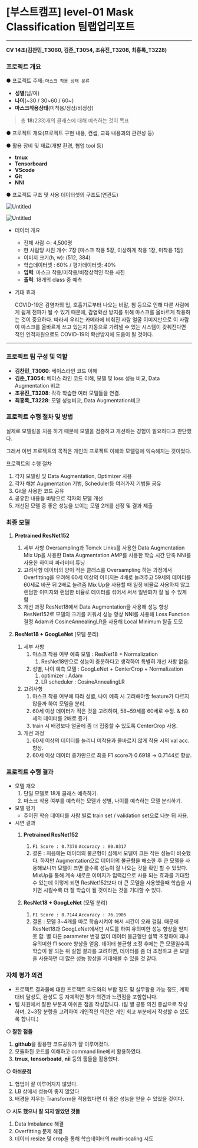 # [부스트캠프] level-01 Mask Classification 팀랩업리포트

---

**CV 14조(김찬민_T3060, 김준_T3054, 조유진_T3208, 최홍록_T3228)**

### **프로젝트 개요**

● 프로젝트 주제: `마스크 착용 상태 분류` 

- **성별**(남/여)
- **나이**(~30 / 30~60 / 60~)
- **마스크착용상태**(미착용/정상/비정상)

> 총 **18**(2*3*3)개의 클래스에 대해 예측하는 것이 목표

● 프로젝트 개요(프로젝트 구현 내용, 컨셉, 교육 내용과의 관련성 등)

● 활용 장비 및 재료(개발 환경, 협업 tool 등)

- **tmux**
- **Tensorboard**
- **VScode**
- **Git**
- **NNI**

● 프로젝트 구조 및 사용 데이터셋의 구조도(연관도)

![Untitled](%5B%E1%84%87%E1%85%AE%E1%84%89%E1%85%B3%E1%84%90%E1%85%B3%E1%84%8F%E1%85%A2%E1%86%B7%20b6dc1/Untitled.png)

![Untitled](%5B%E1%84%87%E1%85%AE%E1%84%89%E1%85%B3%E1%84%90%E1%85%B3%E1%84%8F%E1%85%A2%E1%86%B7%20b6dc1/Untitled%201.png)

- 데이터 개요
    - 전체 사람 수: 4,500명
    - 한 사람당 사진 개수: 7장 [마스크 착용 5장, 이상하게 착용 1장, 미착용 1장]
    - 이미지 크기(h, w): (512, 384)
    - 학습데이터셋 : 60% / 평가데이터셋: 40%
    - **입력**: 마스크 착용/미착용/비정상적인 착용 사진
    - **출력**: 18개의 class 중 예측
    
- 기대 효과
    
    COVID-19은 감염자의 입, 호흡기로부터 나오는 비말, 침 등으로 인해 다른 사람에게 쉽게 전파가 될 수 있기 때문에, 감염확산 방지를 위해 마스크를 올바르게 착용하는 것이 중요하다. 따라서 우리는 카메라에 비춰진 사람 얼굴 이미지만으로 이 사람이 마스크를 올바르게 쓰고 있는지 자동으로 가려낼 수 있는 시스템이 갖춰진다면 적인 인적자원으로도 COVID-19의 확산방지에 도움이 될 것이다. 
    

---

### **프로젝트 팀 구성 및 역할**

- **김찬민_T3060**: 베이스라인 코드 이해
- **김준_T3054**: 베이스 라인 코드 이해, 모델 및 loss 성능 비교, Data Augmentation 비교
- **조유진_T3208**: 각각 학습한 여러 모델들을 연결.
- **최홍록_T3228**: 모델 성능비교, Data Augmentation비교

### 프로젝트 수행 절차 및 방법

실제로 모델링을 처음 하기 때문에 모델을 검증하고 개선하는 경험이 필요하다고 판단했다.

그래서 이번 프로젝트의 목적은 개인의 프로젝트 이해와 모델링에 익숙해지는 것이었다.

프로젝트의 수행 절차

1. 각자 모델링 및 Data Augmentation, Optimizer 사용
2. 각자 해본 Augmentation 기법, Scheduler등 여러가지 기법들 공유
3. Git을 사용한 코드 공유
4. 공유한 내용들 바탕으로 각자의 모델 개선
5. 개선된 모델 중 좋은 성능을 보이는 모델 2개를 선정 및 결과 제출

### 최종 모델

1. **Pretrained ResNet152**
    1. 세부 사항
    Oversampling과 Tomek Links를 사용한 Data Augmentation
    Mix Up을 사용한 Data Augmentation
    AMP를 사용한 학습 시간 단축
    NNI를 사용한 하이퍼 파라미터 튜닝
    2. 고려사항
    데이터의 양이 적은 클래스를 Oversampling 하는 과정에서 Overfitting을 우려해 60세 이상의 이미지는 4배로 늘려주고 59세의 데이터를 60세로 바꾼 뒤 2배로 늘려줌
    Mix Up을 사용할 때 일정 비율로 사용하지 않고 랜덤한 이미지와 랜덤한 비율로 데이터를 섞어서 써서 일반화가 잘 될 수 있게 함
    3. 개선 과정
    ResNet18에서 Data Augmentation을 사용해 성능 향상
    ResNet152로 모델의 크기를 키워서 성능 향상
    NNI를 사용해 Loss Function 결정
    Adam과 CosineAnnealingLR을 사용해 Local Minimum 탈출 도모

1. **ResNet18 + GoogLeNet** (모델 분리)
    1. 세부 사항
        1. 마스크 착용 여부 예측 모델 : ResNet18 + Normalization
            1. ResNet18만으로 성능이 충분하다고 생각하여 특별히 개선 사항 없음.
        2. 성별, 나이 예측 모델 : GoogLeNet + CenterCrop + Normalization
            1. optimizer : Adam
            2. LR scheduler : CosineAnnealingLR
    2. 고려사항
        1. 마스크 착용 여부에 따라 성별, 나이 예측 시 고려해야할 feature가 다르지 않을까 하여 모델을 분리.
        2. 60세 이상 데이터가 적은 것을 고려하여, 58~59세를 60세로 수정. & 60세의 데이터를 2배로 증가.
        3. train 시 배경보다 얼굴에 좀 더 집중할 수 있도록 CenterCrop 사용. 
    3. 개선 과정
        1. 60세 이상의 데이터를 늘리니 미착용과 올바르지 않게 착용 시의 val acc. 향상.
        2. 60세 이상 데이터 증가만으로 최종 F1 score가 0.6918 → 0.7144로 향상.

### 프로젝트 수행 결과

- 모델 개요
    1. 단일 모델로 18개 클래스 예측하기.
    2. 마스크 착용 여부를 예측하는 모델과 성별, 나이를 예측하는 모델 분리하기.
- 모델 평가
    - 주어진 학습 데이터를 사람 별로 train set / validation set으로 나눈 뒤 사용.
- 시연 결과
    1. **Pretrained ResNet152**
        1. `F1 Score : 0.7370`    `Accuracy : 80.0317`
        2. 결론 : 처음에는 데이터의 불균형이 심해서 모델이 크든 작든 성능이 비슷했다.
        하지만 Augmentation으로 데이터의 불균형을 해소한 후 큰 모델을 사용해보니까 모델이 크면 클수록 성능이 잘 나오는 것을 확인 할 수 있었다.
        MixUp을 통해 계속 새로운 이미지가 입력값으로 사용 되는 효과를 기대할 수 있는데 이렇게 되면 ResNet152보다 더 큰 모델을 사용했을때 학습을 시키면 시킬수록 더 잘 학습이 될 것이라는 것을 기대할 수 있다.
    
     
    
    1. **ResNet18 + GoogLeNet** (모델 분리)
        1. `F1 Score : 0.7144`    `Accuracy : 76.1905`
        2. 결론 : 모델 3~4개를 따로 학습시켜야 해서 시간이 오래 걸림. 때문에 ResNet18과 GoogLeNet에서만 시도를 하여 유의미한 성능 향상을 얻지 못 함.
        별 다른 parameter 변경 없이 데이터 불균형만 살짝 조정하여 꽤나 유의미한 f1 score 향상을 얻음.
        데이터 불균형 조정 후에는 큰 모델일수록 학습이 잘 되는 위 실험 결과를 고려하면, 데이터를 좀 더 조정하고 큰 모델을 사용하면 더 많은 성능 향상을 기대해볼 수 있을 것 같다.

### 자체 평가 의견

- 프로젝트 결과물에 대한 프로젝트 의도와의 부합 정도 및 실무활용 가능 정도, 계획 대비
달성도, 완성도 등 자체적인 평가 의견과 느낀점을 포함합니다.
- 팀 차원에서 잘한 부분과 아쉬운 점을 작성합니다. (팀 별 공통 의견 중심으로 작성하며,
2~3장 분량을 고려하여 개인적인 의견은 개인 회고 부분에서 작성할 수 있도록 합니다.)

○ **잘한 점들**

1. **github**을 활용한 코드공유가 잘 이루어졌다.
2. 모듈화된 코드를 이해하고 command line에서 활용하였다.
3. **tmux**, **tensorboatd**, **nii** 등의 툴들을 활용했다.

○ **아쉬운점**

1. 협업이 잘 이루어지지 않았다.
2. LB 상에서 성능이 좋지 않았다
3. 배경을 지우는 Transform을 적용했다면 더 좋은 성능을 얻을 수 있었을 것이다.

○ **시도 했으나 잘 되지 않았던 것들**

1. Data Imbalance 해결
2. Overfitting 문제 해결
3. 데이터 resize 및 crop을 통해 학습데이터의 multi-scaling 시도